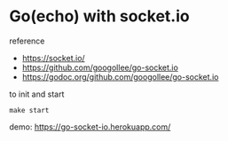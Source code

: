 # Go(echo) with socket.io

reference 
- https://socket.io/ 
- https://github.com/googollee/go-socket.io 
- https://godoc.org/github.com/googollee/go-socket.io 


to init and start
```terminal
make start
```

demo: 
https://go-socket-io.herokuapp.com/